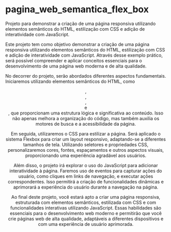 # pagina_web_semantica_flex_box

Projeto para demonstrar a criação de uma página responsiva 
utilizando elementos semânticos do HTML, estilização com CSS e adição de interatividade com JavaScript.

Este projeto tem como objetivo demonstrar a criação de uma página responsiva utilizando elementos semânticos do HTML, 
estilização com CSS e adição de interatividade com JavaScript. Através desse exemplo prático, será possível compreender 
e aplicar conceitos essenciais para o desenvolvimento de uma página web moderna e de alta qualidade.

No decorrer do projeto, serão abordados diferentes aspectos fundamentais. Iniciaremos utilizando elementos semânticos do HTML, 
como <header>, <nav>, <main>, <section> e <footer>, que proporcionam uma estrutura lógica e significativa ao conteúdo. 
Isso não apenas melhora a organização do código, mas também auxilia os motores de busca e a acessibilidade da página.

Em seguida, utilizaremos o CSS para estilizar a página. Será aplicado o sistema Flexbox para criar um layout responsivo, 
adaptando-se a diferentes tamanhos de tela. Utilizando seletores e propriedades CSS, personalizaremos cores, fontes, 
espaçamentos e outros aspectos visuais, proporcionando uma experiência agradável aos usuários.

Além disso, o projeto irá explorar o uso do JavaScript para adicionar interatividade à página. 
Faremos uso de eventos para capturar ações do usuário, como cliques em links de navegação, e executar ações correspondentes. 
Isso permitirá a criação de funcionalidades dinâmicas e aprimorará a experiência do usuário durante a navegação na página.

Ao final deste projeto, você estará apto a criar uma página responsiva, estruturada com elementos semânticos, 
estilizada com CSS e com funcionalidades interativas utilizando JavaScript. 
Essas habilidades são essenciais para o desenvolvimento web moderno e permitirão que você crie páginas web de alta qualidade, 
adaptáveis a diferentes dispositivos e com uma experiência de usuário aprimorada.
